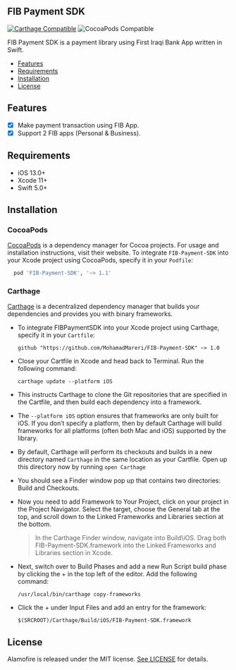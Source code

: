 ## FIB Payment SDK

[![Carthage Compatible](https://img.shields.io/badge/Carthage-compatible-4BC51D.svg?style=flat)](https://github.com/Carthage/Carthage)
![CocoaPods Compatible](https://img.shields.io/cocoapods/v/Alamofire.svg)

FIB Payment SDK is a payment library using First Iraqi Bank App written in Swift.

- [Features](#features)
- [Requirements](#requirements)
- [Installation](#installation)
- [License](#license)

## Features
- [x] Make payment transaction using FIB App.
- [x] Support 2 FIB apps (Personal & Business).

## Requirements

- iOS 13.0+ 
- Xcode 11+
- Swift 5.0+

## Installation

### CocoaPods

[CocoaPods](https://cocoapods.org) is a dependency manager for Cocoa projects. For usage and installation instructions, visit their website. To integrate `FIB-Payment-SDK` into your Xcode project using CocoaPods, specify it in your `Podfile`:

```ruby
  pod 'FIB-Payment-SDK', '~> 1.1'
```

### Carthage
[Carthage](https://github.com/Carthage/Carthage) is a decentralized dependency manager that builds your dependencies and provides you with binary frameworks. 
- To integrate FIBPaymentSDK into your Xcode project using Carthage, specify it in your `Cartfile`:

  ```ogdl
  github "https://github.com/MohamadMareri/FIB-Payment-SDK" ~> 1.0
  ```

- Close your Cartfile in Xcode and head back to Terminal. Run the following command:
  ```ogdl
  carthage update --platform iOS
  ```
- This instructs Carthage to clone the Git repositories that are specified in the Cartfile, and then build each dependency into a framework. 

-  The `--platform iOS` option ensures that frameworks are only built for iOS. If you don’t specify a platform, then by default Carthage will build frameworks for all platforms (often both Mac and iOS) supported by the library.

-  By default, Carthage will perform its checkouts and builds in a new directory named `Carthage` in the same location as your Cartfile. Open up this directory now by running `open Carthage`

- You should see a Finder window pop up that contains two directories: Build and Checkouts.

- Now you need to add Framework to Your Project, click on your project in the Project Navigator. Select the target, choose the General tab at the top, and scroll down to the Linked Frameworks and Libraries section at the bottom.

   > In the Carthage Finder window, navigate into Build\iOS. Drag both FIB-Payment-SDK.framework into the Linked Frameworks and Libraries section in Xcode.

-  Next, switch over to Build Phases and add a new Run Script build phase by clicking the + in the top left of the editor. Add the following command:
    ```ogdl
    /usr/local/bin/carthage copy-frameworks
    ```

- Click the + under Input Files and add an entry for the framework:
  ```ogdl
  $(SRCROOT)/Carthage/Build/iOS/FIB-Payment-SDK.framework
  ```

## License

Alamofire is released under the MIT license. [See LICENSE](https://github.com/MohamadMareri/FIB-Payment-SDK/blob/master/LICENSE) for details.
